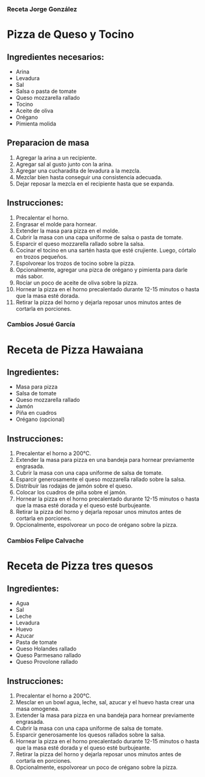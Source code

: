 ### Receta Jorge González
# Pizza de Queso y Tocino

## Ingredientes necesarios:
- Arina
- Levadura
- Sal
- Salsa o pasta de tomate
- Queso mozzarella rallado
- Tocino
- Aceite de oliva
- Orégano
- Pimienta molida

## Preparacion de masa

1. Agregar la arina a un recipiente.
2. Agregar sal al gusto junto con la arina.
3. Agregar una cucharadita de levadura a la mezcla.
4. Mezclar bien hasta conseguir una consistencia adecuada.
5. Dejar reposar la mezcla en el recipiente hasta que se expanda.

## Instrucciones:

1. Precalentar el horno.
2. Engrasar el molde para hornear.
3. Extender la masa para pizza en el molde.
4. Cubrir la masa con una capa uniforme de salsa o pasta de tomate.
5. Esparcir el queso mozzarella rallado sobre la salsa.
6. Cocinar el tocino en una sartén hasta que esté crujiente. Luego, córtalo en trozos pequeños.
7. Espolvorear los trozos de tocino sobre la pizza.
8. Opcionalmente, agregar una pizca de orégano y pimienta para darle más sabor.
9. Rocíar un poco de aceite de oliva sobre la pizza.
10. Hornear la pizza en el horno precalentado durante 12-15 minutos o hasta que la masa esté dorada.
11. Retirar la pizza del horno y dejarla reposar unos minutos antes de cortarla en porciones.


### Cambios Josué García
# Receta de Pizza Hawaiana

## Ingredientes:
- Masa para pizza
- Salsa de tomate
- Queso mozzarella rallado
- Jamón
- Piña en cuadros
- Orégano (opcional)

## Instrucciones:
1. Precalentar el horno a 200°C.
2. Extender la masa para pizza en una bandeja para hornear previamente engrasada.
3. Cubrir la masa con una capa uniforme de salsa de tomate.
4. Esparcir generosamente el queso mozzarella rallado sobre la salsa.
5. Distribuir las rodajas de jamón sobre el queso.
6. Colocar los cuadros de piña sobre el jamón.
7. Hornear la pizza en el horno precalentado durante 12-15 minutos o hasta que la masa esté dorada y el queso esté burbujeante.
8. Retirar la pizza del horno y dejarla reposar unos minutos antes de cortarla en porciones.
9. Opcionalmente, espolvorear un poco de orégano sobre la pizza.

### Cambios Felipe Calvache
# Receta de Pizza tres quesos 

## Ingredientes:
- Agua
- Sal
- Leche
- Levadura
- Huevo
- Azucar
- Pasta de tomate
- Queso Holandes rallado
- Queso Parmesano rallado
- Queso Provolone rallado

## Instrucciones:
1. Precalentar el horno a 200°C.
2. Mesclar en un bowl agua, leche, sal, azucar y el huevo hasta crear una masa omogenea.
3. Extender la masa para pizza en una bandeja para hornear previamente engrasada.
4. Cubrir la masa con una capa uniforme de salsa de tomate.
5. Esparcir generosamente los quesos rallados sobre la salsa.
6. Hornear la pizza en el horno precalentado durante 12-15 minutos o hasta que la masa esté dorada y el queso esté burbujeante.
7. Retirar la pizza del horno y dejarla reposar unos minutos antes de cortarla en porciones.
8. Opcionalmente, espolvorear un poco de orégano sobre la pizza.